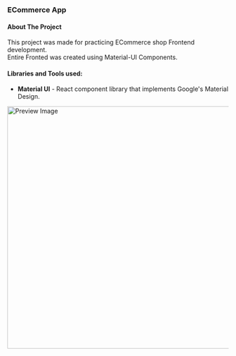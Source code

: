 ### ECommerce App

#### About The Project

This project was made for practicing ECommerce shop Frontend development.<br/>
Entire Fronted was created using Material-UI Components.

#### Libraries and Tools used:
- **Material UI** - React component library that implements Google's Material Design.</br>

<img src="https://repository-images.githubusercontent.com/576673879/bdb9e0ed-5a66-424d-bdb3-28d9e1920d49" width="550" title="Preview Image">
